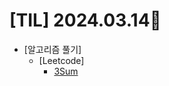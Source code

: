 # [TIL] 2024.03.14📒

  * [알고리즘 풀기]
    * [Leetcode]
      * [3Sum](https://github.com/elephant97/Algorithm/blob/main/Leetcode/Java/Medium/3Sum.java)

